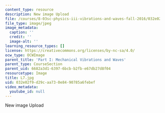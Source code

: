 ```yaml
---
content_type: resource
description: New image Upload
file: /courses/8-03sc-physics-iii-vibrations-and-waves-fall-2016/032e02f9d29caa730e8490785a6febef_L7.jpg
file_type: image/jpeg
image_metadata:
  caption: ''
  credit: ''
  image-alt: ''
learning_resource_types: []
license: https://creativecommons.org/licenses/by-nc-sa/4.0/
ocw_type: OCWImage
parent_title: 'Part I: Mechanical Vibrations and Waves'
parent_type: CourseSection
parent_uid: 6682a3d1-6397-6bcb-b2fb-e67db27d8f04
resourcetype: Image
title: L7.jpg
uid: 032e02f9-d29c-aa73-0e84-90785a6febef
video_metadata:
  youtube_id: null
---
```

New image Upload